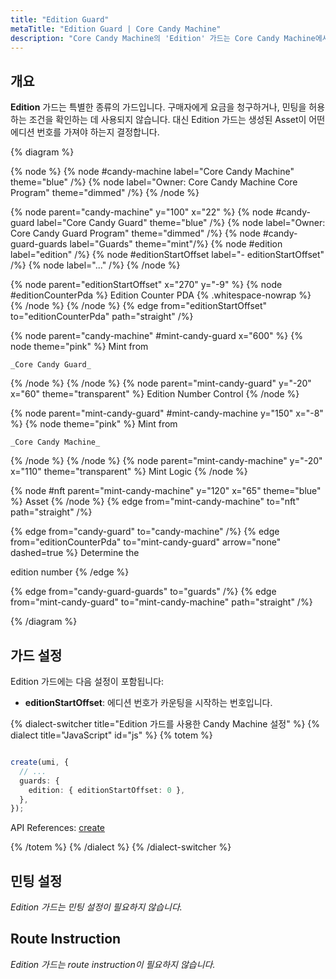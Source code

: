 ```yaml
---
title: "Edition Guard"
metaTitle: "Edition Guard | Core Candy Machine"
description: "Core Candy Machine의 'Edition' 가드는 Core Candy Machine에서 Edition의 민팅을 허용합니다."
---
```


## 개요

**Edition** 가드는 특별한 종류의 가드입니다. 구매자에게 요금을 청구하거나, 민팅을 허용하는 조건을 확인하는 데 사용되지 않습니다. 대신 Edition 가드는 생성된 Asset이 어떤 에디션 번호를 가져야 하는지 결정합니다.

{% diagram  %}

{% node %}
{% node #candy-machine label="Core Candy Machine" theme="blue" /%}
{% node label="Owner: Core Candy Machine Core Program" theme="dimmed" /%}
{% /node %}

{% node parent="candy-machine" y="100" x="22" %}
{% node #candy-guard label="Core Candy Guard" theme="blue" /%}
{% node label="Owner: Core Candy Guard Program" theme="dimmed" /%}
{% node #candy-guard-guards label="Guards" theme="mint"/%}
{% node #edition label="edition" /%}
{% node #editionStartOffset label="- editionStartOffset" /%}
{% node label="..." /%}
{% /node %}

{% node parent="editionStartOffset" x="270" y="-9"  %}
{% node #editionCounterPda %}
Edition Counter PDA {% .whitespace-nowrap %}
{% /node %}
{% /node %}
{% edge from="editionStartOffset" to="editionCounterPda" path="straight" /%}

{% node parent="candy-machine" #mint-candy-guard x="600" %}
  {% node theme="pink" %}
    Mint from

    _Core Candy Guard_
  {% /node %}
{% /node %}
{% node parent="mint-candy-guard" y="-20" x="60" theme="transparent" %}
  Edition Number Control
{% /node %}

{% node parent="mint-candy-guard" #mint-candy-machine y="150" x="-8" %}
  {% node theme="pink" %}
    Mint from

    _Core Candy Machine_
  {% /node %}
{% /node %}
{% node parent="mint-candy-machine" y="-20" x="110" theme="transparent" %}
  Mint Logic
{% /node %}

{% node #nft parent="mint-candy-machine" y="120" x="65" theme="blue" %}
  Asset
{% /node %}
{% edge from="mint-candy-machine" to="nft" path="straight" /%}

{% edge from="candy-guard" to="candy-machine" /%}
{% edge from="editionCounterPda" to="mint-candy-guard" arrow="none" dashed=true %}
Determine the

edition number
{% /edge %}

{% edge from="candy-guard-guards" to="guards" /%}
{% edge from="mint-candy-guard" to="mint-candy-machine" path="straight" /%}

{% /diagram %}

## 가드 설정

Edition 가드에는 다음 설정이 포함됩니다:

- **editionStartOffset**: 에디션 번호가 카운팅을 시작하는 번호입니다.

{% dialect-switcher title="Edition 가드를 사용한 Candy Machine 설정" %}
{% dialect title="JavaScript" id="js" %}
{% totem %}

```ts

create(umi, {
  // ...
  guards: {
    edition: { editionStartOffset: 0 },
  },
});
```

API References: [create](https://mpl-core-candy-machine.typedoc.metaplex.com/functions/create.html)

{% /totem %}
{% /dialect %}
{% /dialect-switcher %}

## 민팅 설정

_Edition 가드는 민팅 설정이 필요하지 않습니다._

## Route Instruction

_Edition 가드는 route instruction이 필요하지 않습니다._